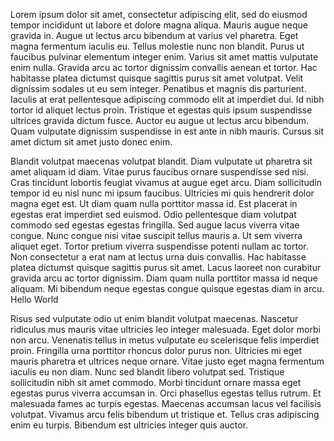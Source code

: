 Lorem ipsum dolor sit amet, consectetur adipiscing elit, sed do eiusmod tempor incididunt ut labore et dolore magna
aliqua. Mauris augue neque gravida in. Augue ut lectus arcu bibendum at varius vel pharetra. Eget magna fermentum
iaculis eu. Tellus molestie nunc non blandit. Purus ut faucibus pulvinar elementum integer enim. Varius sit amet mattis
vulputate enim nulla. Gravida arcu ac tortor dignissim convallis aenean et tortor. Hac habitasse platea dictumst quisque
sagittis purus sit amet volutpat. Velit dignissim sodales ut eu sem integer. Penatibus et magnis dis parturient. Iaculis
at erat pellentesque adipiscing commodo elit at imperdiet dui. Id nibh tortor id aliquet lectus proin. Tristique et
egestas quis ipsum suspendisse ultrices gravida dictum fusce. Auctor eu augue ut lectus arcu bibendum. Quam vulputate
dignissim suspendisse in est ante in nibh mauris. Cursus sit amet dictum sit amet justo donec enim.

Blandit volutpat maecenas volutpat blandit. Diam vulputate ut pharetra sit amet aliquam id diam. Vitae purus faucibus
ornare suspendisse sed nisi. Cras tincidunt lobortis feugiat vivamus at augue eget arcu. Diam sollicitudin tempor id eu
nisl nunc mi ipsum faucibus. Ultricies mi quis hendrerit dolor magna eget est. Ut diam quam nulla porttitor massa id.
Est placerat in egestas erat imperdiet sed euismod. Odio pellentesque diam volutpat commodo sed egestas egestas
fringilla. Sed augue lacus viverra vitae congue. Nunc congue nisi vitae suscipit tellus mauris a. Ut sem viverra aliquet
eget. Tortor pretium viverra suspendisse potenti nullam ac tortor. Non consectetur a erat nam at lectus urna duis
convallis. Hac habitasse platea dictumst quisque sagittis purus sit amet. Lacus laoreet non curabitur gravida arcu ac
tortor dignissim. Diam quam nulla porttitor massa id neque aliquam. Mi bibendum neque egestas congue quisque egestas
diam in arcu.
Hello World

Risus sed vulputate odio ut enim blandit volutpat maecenas. Nascetur ridiculus mus mauris vitae ultricies leo integer
malesuada. Eget dolor morbi non arcu. Venenatis tellus in metus vulputate eu scelerisque felis imperdiet proin.
Fringilla urna porttitor rhoncus dolor purus non. Ultricies mi eget mauris pharetra et ultrices neque ornare. Vitae
justo eget magna fermentum iaculis eu non diam. Nunc sed blandit libero volutpat sed. Tristique sollicitudin nibh sit
amet commodo. Morbi tincidunt ornare massa eget egestas purus viverra accumsan in. Orci phasellus egestas tellus rutrum.
Et malesuada fames ac turpis egestas. Maecenas accumsan lacus vel facilisis volutpat. Vivamus arcu felis bibendum ut
tristique et. Tellus cras adipiscing enim eu turpis. Bibendum est ultricies integer quis auctor.
